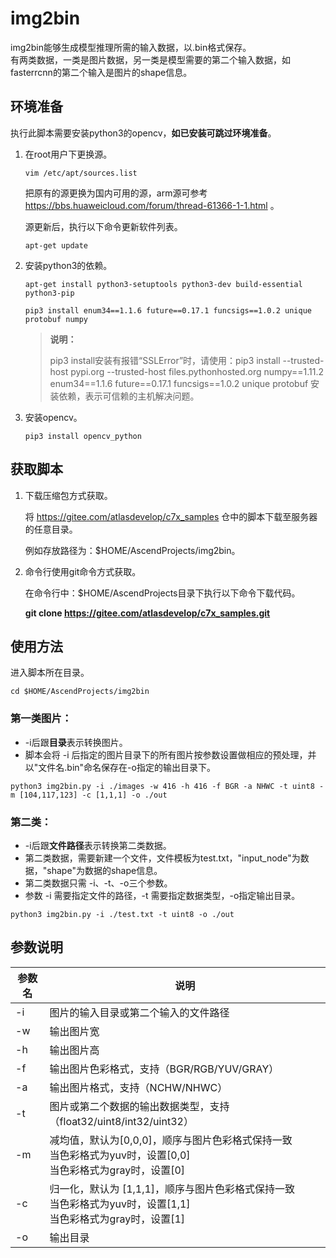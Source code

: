 # img2bin

img2bin能够生成模型推理所需的输入数据，以.bin格式保存。  
有两类数据，一类是图片数据，另一类是模型需要的第二个输入数据，如fasterrcnn的第二个输入是图片的shape信息。

## 环境准备

执行此脚本需要安装python3的opencv，**如已安装可跳过环境准备**。

1. 在root用户下更换源。
   ```
   vim /etc/apt/sources.list
   ```
   把原有的源更换为国内可用的源，arm源可参考 https://bbs.huaweicloud.com/forum/thread-61366-1-1.html 。
   
   
   源更新后，执行以下命令更新软件列表。
   
   ```
   apt-get update 
   ```
   
   
   
2. 安装python3的依赖。

   ```
   apt-get install python3-setuptools python3-dev build-essential python3-pip
   ```
   ```
   pip3 install enum34==1.1.6 future==0.17.1 funcsigs==1.0.2 unique protobuf numpy
   ```

   >**说明：**   
   >
   > pip3 install安装有报错“SSLError”时，请使用：pip3 install --trusted-host pypi.org --trusted-host files.pythonhosted.org numpy==1.11.2 enum34==1.1.6 future==0.17.1 funcsigs==1.0.2 unique protobuf 安装依赖，表示可信赖的主机解决问题。   

3. 安装opencv。

   ```
   pip3 install opencv_python
   ```

## 获取脚本

1. 下载压缩包方式获取。

   将 https://gitee.com/atlasdevelop/c7x_samples 仓中的脚本下载至服务器的任意目录。

   例如存放路径为：$HOME/AscendProjects/img2bin。

2. 命令行使用git命令方式获取。

   在命令行中：$HOME/AscendProjects目录下执行以下命令下载代码。

   **git clone  https://gitee.com/atlasdevelop/c7x_samples.git**

## 使用方法
进入脚本所在目录。
```
cd $HOME/AscendProjects/img2bin
```

### 第一类图片：
- -i后跟**目录**表示转换图片。
- 脚本会将 -i 后指定的图片目录下的所有图片按参数设置做相应的预处理，并以"文件名.bin"命名保存在-o指定的输出目录下。

```
python3 img2bin.py -i ./images -w 416 -h 416 -f BGR -a NHWC -t uint8 -m [104,117,123] -c [1,1,1] -o ./out
```

### 第二类：
- -i后跟**文件路径**表示转换第二类数据。
- 第二类数据，需要新建一个文件，文件模板为test.txt，"input_node"为数据，"shape"为数据的shape信息。
- 第二类数据只需 -i、-t、-o三个参数。
- 参数 -i 需要指定文件的路径，-t 需要指定数据类型，-o指定输出目录。

```
python3 img2bin.py -i ./test.txt -t uint8 -o ./out
```

## 参数说明

| 参数名        | 说明   |
| -     | - |
| -i        | 图片的输入目录或第二个输入的文件路径      |
| -w        | 输出图片宽      |
| -h        | 输出图片高      |
| -f        | 输出图片色彩格式，支持（BGR/RGB/YUV/GRAY）      |
| -a        | 输出图片格式，支持（NCHW/NHWC）      |
| -t        | 图片或第二个数据的输出数据类型，支持（float32/uint8/int32/uint32）      |
| -m        | 减均值，默认为[0,0,0]，顺序与图片色彩格式保持一致 <br>当色彩格式为yuv时，设置[0,0] <br>当色彩格式为gray时，设置[0]    |
| -c        | 归一化，默认为 [1,1,1]，顺序与图片色彩格式保持一致 <br>当色彩格式为yuv时，设置[1,1] <br>当色彩格式为gray时，设置[1]      |
| -o        | 输出目录      |